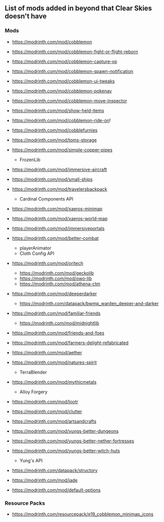 ## List of mods added in beyond that Clear Skies doesn't have

### Mods
- https://modrinth.com/mod/cobblemon
- https://modrinth.com/mod/cobblemon-fight-or-flight-reborn
- https://modrinth.com/mod/cobblemon-capture-xp
- https://modrinth.com/mod/cobblemon-spawn-notification
- https://modrinth.com/mod/cobblemon-ui-tweaks
- https://modrinth.com/mod/cobblemon-pokenav
- https://modrinth.com/mod/cobblemon-move-inspector
- https://modrinth.com/mod/show-held-items
- https://modrinth.com/mod/cobblemon-ride-on!

- https://modrinth.com/mod/cobblefurnies

- https://modrinth.com/mod/toms-storage
- https://modrinth.com/mod/simple-copper-pipes
  - FrozenLib
- https://modrinth.com/mod/immersive-aircraft
- https://modrinth.com/mod/small-ships
- https://modrinth.com/mod/travelersbackpack
  - Cardinal Components API
- https://modrinth.com/mod/xaeros-minimap
- https://modrinth.com/mod/xaeros-world-map
- https://modrinth.com/mod/immersiveportals
- https://modrinth.com/mod/better-combat
  - playerAnimator
  - Cloth Config API
- https://modrinth.com/mod/oritech
  - https://modrinth.com/mod/geckolib
  - https://modrinth.com/mod/owo-lib
  - https://modrinth.com/mod/athena-ctm
- https://modrinth.com/mod/deeperdarker
  - https://modrinth.com/datapack/bwmp_warden_deeper-and-darker
- https://modrinth.com/mod/familiar-friends
  - https://modrinth.com/mod/midnightlib
- https://modrinth.com/mod/friends-and-foes
- https://modrinth.com/mod/farmers-delight-refabricated
- https://modrinth.com/mod/aether 
- https://modrinth.com/mod/natures-spirit
  - TerraBlender
- https://modrinth.com/mod/mythicmetals
  - Alloy Forgery
- https://modrinth.com/mod/lootr
- https://modrinth.com/mod/clutter
- https://modrinth.com/mod/artsandcrafts

- https://modrinth.com/mod/yungs-better-dungeons
- https://modrinth.com/mod/yungs-better-nether-fortresses
- https://modrinth.com/mod/yungs-better-witch-huts  
  - Yung's API
- https://modrinth.com/datapack/structory
- https://modrinth.com/mod/jade
- https://modrinth.com/mod/default-options


### Resource Packs
- https://modrinth.com/resourcepack/e19_cobblemon_minimap_icons